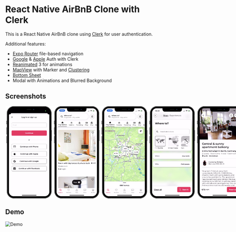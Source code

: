 # React Native AirBnB Clone with Clerk

This is a React Native AirBnB clone using [Clerk](https://clerk.com/?utm_source=sponsorship&utm_medium=github&utm_campaign=simong&utm_content=rn-airbnb) for user authentication.

Additional features:

- [Expo Router](https://docs.expo.dev/routing/introduction/) file-based navigation
- [Google](https://clerk.com/docs/authentication/social-connections/google?utm_source=sponsorship&utm_medium=github&utm_campaign=simong&utm_content=rn-airbnb) & [Apple](https://clerk.com/docs/authentication/social-connections/apple?utm_source=sponsorship&utm_medium=github&utm_campaign=simong&utm_content=rn-airbnb) Auth with Clerk
- [Reanimated](https://reanimated-beta-docs.swmansion.com/) 3 for animations
- [MapView](https://docs.expo.dev/versions/latest/sdk/map-view/) with Marker and [Clustering](https://github.com/venits/react-native-map-clustering)
- [Bottom Sheet](https://gorhom.github.io/react-native-bottom-sheet/)
- Modal with Animations and Blurred Background

## Screenshots

<div style="display: flex; flex-direction: 'row';">
<img src="./screenshots/1.png" width=30%>
<img src="./screenshots/2.png" width=30%>
<img src="./screenshots/3.png" width=30%>
<img src="./screenshots/4.png" width=30%>
<img src="./screenshots/5.png" width=30%>

</div>

## Demo

![Demo](./screenshots/demo.gif)


